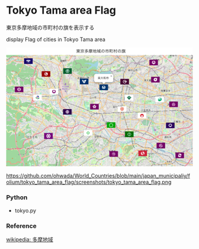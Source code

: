 Tokyo Tama area Flag
===============

東京多摩地域の市町村の旗を表示する

display Flag of cities in Tokyo Tama area

![tokyo tama area flag](https://github.com/ohwada/World_Countries/blob/main/japan_municipaliy/folium/tokyo_tama_area_flag/screenshots/tokyo_tama_area_flag.png)

https://github.com/ohwada/World_Countries/blob/main/japan_municipaliy/folium/tokyo_tama_area_flag/screenshots/tokyo_tama_area_flag.png

### Python  

- tokyo.py  

### Reference

[wikipedia: 多摩地域](https://ja.wikipedia.org/wiki/%E5%A4%9A%E6%91%A9%E5%9C%B0%E5%9F%9F)



